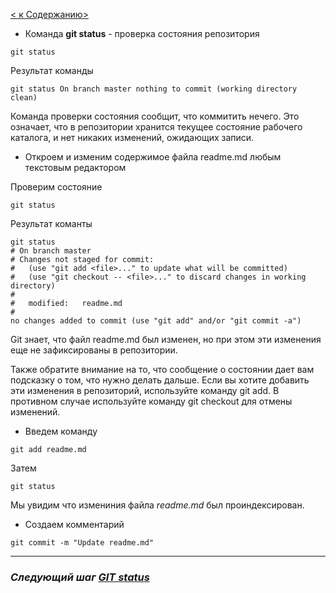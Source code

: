 [< к Cодержанию>](./readme.md)

+ Команда **git status** - проверка состояния репозитория

```
git status
```

Результат команды 

`git status
On branch master
nothing to commit (working directory clean) `

Команда проверки состояния сообщит, что коммитить нечего. Это означает, что в репозитории хранится текущее состояние рабочего каталога, и нет никаких изменений, ожидающих записи.

+ Откроем и изменим содержимое файла readme.md любым текстовым редактором

Проверим состояние 

```
git status
```

Результат команты
```
git status
# On branch master
# Changes not staged for commit:
#   (use "git add <file>..." to update what will be committed)
#   (use "git checkout -- <file>..." to discard changes in working directory)
#
#   modified:   readme.md
#
no changes added to commit (use "git add" and/or "git commit -a")
```
Git знает, что файл readme.md был изменен, но при этом эти изменения еще не зафиксированы в репозитории.

Также обратите внимание на то, что сообщение о состоянии дает вам подсказку о том, что нужно делать дальше. Если вы хотите добавить эти изменения в репозиторий, используйте команду git add. В противном случае используйте команду git сheckout для отмены изменений.

+ Введем команду

```
git add readme.md
```
Затем

```
git status
```
Мы увидим что измениния файла *readme.md* был проиндексирован.

+ Создаем комментарий

```
git commit -m "Update readme.md"
```


***

### ***Следующий шаг [GIT status](./git_status.md)***
